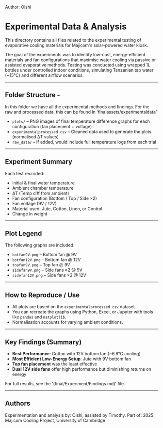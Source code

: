 Author: Oishi 

# Experimental Data & Analysis

This directory contains all files related to the experimental testing of evaporative cooling materials for Majicom's solar-powered water kiosk.

The goal of the experiments was to identify low-cost, energy-efficient materials and fan configurations that maximise water cooling via passive or assisted evaporative methods. Testing was conducted using wrapped 1L bottles under controlled indoor conditions, simulating Tanzanian tap water (~15°C) and different airflow scenarios.

---

## Folder Structure - 
In this folder we have all the experimental methods and findings. For the raw and processed data, this can be found in 'finalassets/experimentaldata' 

- `plots/` – PNG images of final temperature difference graphs for each configuration (fan placement + voltage)
- `experimentalprocessed.csv` – Cleaned data used to generate the plots (normalised ΔT values)
- `raw_data/` – If added, would include full temperature logs from each trial

---

## Experiment Summary

Each test recorded:
- Initial & final water temperature
- Ambient chamber temperature
- ΔT (Temp diff from ambient)
- Fan configuration (Bottom / Top / Side ×2)
- Fan voltage (9V / 12V)
- Material used: Jute, Cotton, Linen, or Control
- Change in weight

---

## Plot Legend

The following graphs are included:
- `botfan9V.png` – Bottom fan @ 9V
- `botfan12V.png` – Bottom fan @ 12V
- `topfan9V.png` – Top fan @ 9V
- `sidefan9V.png` – Side fans ×2 @ 9V
- `sidefan12V.png` – Side fans ×2 @ 12V

---

## How to Reproduce / Use

- All plots are based on the `experimentalprocessed.csv` dataset.
- You can recreate the graphs using Python, Excel, or Jupyter with tools like `pandas` and `matplotlib`.
- Normalisation accounts for varying ambient conditions.

---

## Key Findings (Summary)

- **Best Performance**: Cotton with 12V bottom fan (~6.8°C cooling)
- **Most Efficient Low-Energy Setup**: Jute with 9V bottom fan
- **Top fan placement** was the least effective
- **Dual 12V side fans** offer high performance but diminishing returns on energy

For full results, see the '(final/Experiment/Findings.md)' file.

---

## Authors

Experimentation and analysis by: Oishi, assisted by Timothy.
Part of: 2025 Majicom Cooling Project, University of Cambridge

